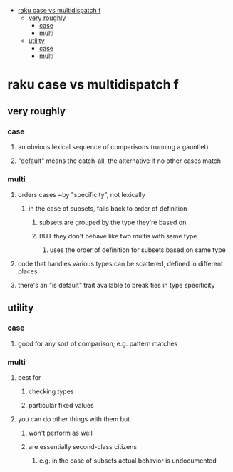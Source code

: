 - [raku case vs multidispatch                                              f](#orgdb896d8)
  - [very roughly](#org7188e6e)
    - [case](#org565d818)
    - [multi](#org91b4069)
  - [utility](#orgaeed05d)
    - [case](#org6cfe47d)
    - [multi](#org22afca2)


<a id="orgdb896d8"></a>

# raku case vs multidispatch                                              f


<a id="org7188e6e"></a>

## very roughly


<a id="org565d818"></a>

### case

1.  an obvious lexical sequence of comparisons (running a gauntlet)

2.  "default" means the catch-all, the alternative if no other cases match


<a id="org91b4069"></a>

### multi

1.  orders cases ~by "specificity", not lexically

    1.  in the case of subsets, falls back to order of definition
    
        1.  subsets are grouped by the type they're based on
        
        2.  BUT they don't behave like two multis with same type
        
            1.  uses the order of definition for subsets based on same type

2.  code that handles various types can be scattered, defined in different places

3.  there's an "is default" trait available to break ties in type specificity


<a id="orgaeed05d"></a>

## utility


<a id="org6cfe47d"></a>

### case

1.  good for any sort of comparison, e.g. pattern matches


<a id="org22afca2"></a>

### multi

1.  best for

    1.  checking types
    
    2.  particular fixed values

2.  you can do other things with them but

    1.  won't perform as well
    
    2.  are essentially second-class citizens
    
        1.  e.g. in the case of subsets actual behavior is undocumented
